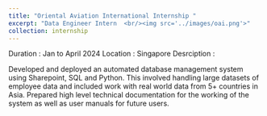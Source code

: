 ```yaml
---
title: "Oriental Aviation International Internship "
excerpt: "Data Engineer Intern  <br/><img src='../images/oai.png'>"
collection: internship
---
```


Duration : Jan to April 2024
Location : Singapore
Desrciption : 

Developed and deployed an automated database management system using Sharepoint, SQL and Python. This involved handling large datasets of employee data and included work with real world data from 5+ countries in Asia. Prepared high level technical documentation for the working of the system as well as user manuals for future users. 
